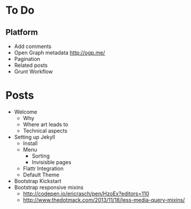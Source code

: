 # To Do

## Platform

- Add comments
- Open Graph metadata <http://ogp.me/>
- Pagination
- Related posts
- Grunt Workflow

# Posts

- Welcome
  - Why
  - Where art leads to
  - Technical aspects
- Setting up Jekyll
  - Install 
  - Menu
     - Sorting
     - Invisisble pages
  - Flattr Integration
  - Default Theme
- Bootstrap Kickstart
- Bootstrap responsive mixins
  - http://codepen.io/ericrasch/pen/HzoEx?editors=110
  - http://www.thedotmack.com/2013/11/18/less-media-query-mixins/
